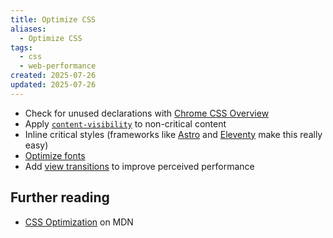 ```yaml
---
title: Optimize CSS
aliases:
  - Optimize CSS
tags:
  - css
  - web-performance
created: 2025-07-26
updated: 2025-07-26
---
```


- Check for unused declarations with [Chrome CSS Overview](https://developer.chrome.com/docs/devtools/css-overview)
- Apply [`content-visibility`](notes/css-content-visibility.md) to non-critical content
- Inline critical styles (frameworks like [Astro](https://docs.astro.build/en/guides/styling/#inline-styles) and [Eleventy](https://www.11ty.dev/docs/quicktips/inline-css/) make this really easy)
- [Optimize fonts](notes/optimize-web-fonts.md)
- Add [view transitions](https://developer.mozilla.org/en-US/docs/Web/CSS/@view-transition) to improve perceived performance

## Further reading

- [CSS Optimization](https://developer.mozilla.org/en-US/docs/Learn_web_development/Extensions/Performance/CSS) on MDN